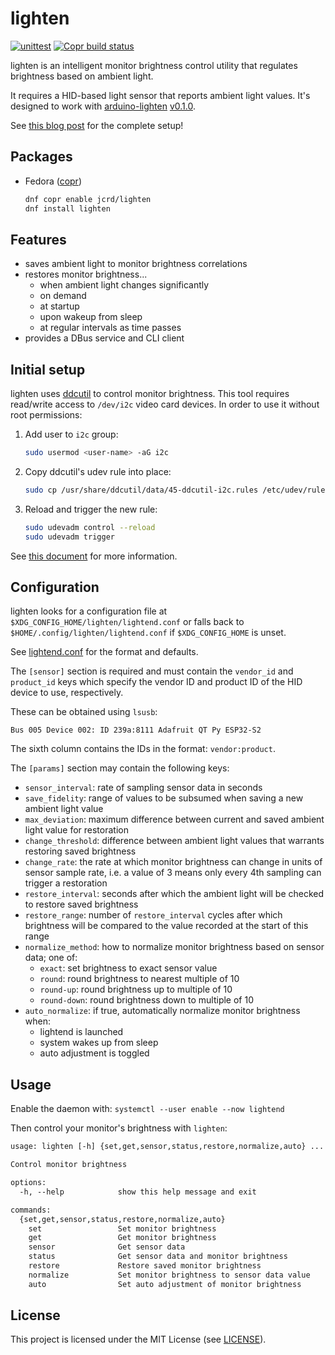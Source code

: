 # lighten

[![unittest](https://github.com/jcrd/lighten/actions/workflows/unittest.yml/badge.svg)](https://github.com/jcrd/lighten/actions/workflows/unittest.yml)
[![Copr build status](https://copr.fedorainfracloud.org/coprs/jcrd/lighten/package/lighten/status_image/last_build.png)](https://copr.fedorainfracloud.org/coprs/jcrd/lighten/package/lighten/)

lighten is an intelligent monitor brightness control utility that regulates
brightness based on ambient light.

It requires a HID-based light sensor that reports ambient light values.
It's designed to work with [arduino-lighten][arduino-lighten] [v0.1.0][arduino-version].

See [this blog post][blog-post] for the complete setup!

[arduino-lighten]: https://github.com/jcrd/arduino-lighten
[arduino-version]: https://github.com/jcrd/arduino-lighten/releases/tag/v0.1.0
[blog-post]: https://twiddlingbits.net/arduino-monitor-controller

## Packages

- Fedora ([copr][copr])

  ```sh
  dnf copr enable jcrd/lighten
  dnf install lighten
  ```

[copr]: https://copr.fedorainfracloud.org/coprs/jcrd/lighten/

## Features

- saves ambient light to monitor brightness correlations
- restores monitor brightness...
  - when ambient light changes significantly
  - on demand
  - at startup
  - upon wakeup from sleep
  - at regular intervals as time passes
- provides a DBus service and CLI client

## Initial setup

lighten uses [ddcutil][ddcutil] to control monitor brightness.
This tool requires read/write access to `/dev/i2c` video card devices. In order to use it without root permissions:

1. Add user to `i2c` group:

    ```sh
    sudo usermod <user-name> -aG i2c
    ```

2. Copy ddcutil's udev rule into place:

    ```sh
    sudo cp /usr/share/ddcutil/data/45-ddcutil-i2c.rules /etc/udev/rules.d
    ```

3. Reload and trigger the new rule:

    ```sh
    sudo udevadm control --reload
    sudo udevadm trigger
    ```

See [this document][i2cperm] for more information.

[ddcutil]: https://www.ddcutil.com/
[i2cperm]: https://www.ddcutil.com/i2c_permissions/

## Configuration

lighten looks for a configuration file at
`$XDG_CONFIG_HOME/lighten/lightend.conf` or falls back to
`$HOME/.config/lighten/lightend.conf` if `$XDG_CONFIG_HOME` is unset.

See [lightend.conf](lightend.conf) for the format and defaults.

The `[sensor]` section is required and must contain the `vendor_id` and
`product_id` keys which specify the vendor ID and product ID of the HID device
to use, respectively.

These can be obtained using `lsusb`:

```
Bus 005 Device 002: ID 239a:8111 Adafruit QT Py ESP32-S2
```

The sixth column contains the IDs in the format: `vendor:product`.

The `[params]` section may contain the following keys:

- `sensor_interval`: rate of sampling sensor data in seconds
- `save_fidelity`: range of values to be subsumed when saving a new ambient
light value
- `max_deviation`: maximum difference between current and saved ambient light
value for restoration
- `change_threshold`: difference between ambient light values that warrants
restoring saved brightness
- `change_rate`: the rate at which monitor brightness can change in units of
sensor sample rate, i.e. a value of 3 means only every 4th sampling can trigger
a restoration
- `restore_interval`: seconds after which the ambient light will be checked to
restore saved brightness
- `restore_range`: number of `restore_interval` cycles after which brightness
will be compared to the value recorded at the start of this range
- `normalize_method`: how to normalize monitor brightness based on sensor data; one of:
  - `exact`: set brightness to exact sensor value
  - `round`: round brightness to nearest multiple of 10
  - `round-up`: round brightness up to multiple of 10
  - `round-down`: round brightness down to multiple of 10
- `auto_normalize`: if true, automatically normalize monitor brightness when:
  - lightend is launched
  - system wakes up from sleep
  - auto adjustment is toggled

## Usage

Enable the daemon with: `systemctl --user enable --now lightend`

Then control your monitor's brightness with `lighten`:

```txt
usage: lighten [-h] {set,get,sensor,status,restore,normalize,auto} ...

Control monitor brightness

options:
  -h, --help            show this help message and exit

commands:
  {set,get,sensor,status,restore,normalize,auto}
    set                 Set monitor brightness
    get                 Get monitor brightness
    sensor              Get sensor data
    status              Get sensor data and monitor brightness
    restore             Restore saved monitor brightness
    normalize           Set monitor brightness to sensor data value
    auto                Set auto adjustment of monitor brightness
```

## License

This project is licensed under the MIT License (see [LICENSE](LICENSE)).
